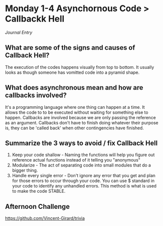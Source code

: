 # Monday 1-4 Asynchornous Code > Callbackk Hell
_Journal Entry_

## What are some of the signs and causes of Callback Hell?
The execution of the codes happens visually from top to bottom. It usually looks as though someone has vomitted code into a pyramid shape. 
 

 ## What does asynchronous mean and how are callbacks involved?

It's a programming language where one thing can happen at a time. It allows the code to to be executed without waiting for something else to happen. Callbacks are involved because we are only passing the reference as an argument. Callbacks don't have to finish doing whatever their purpose is, they can be 'called back' when other contingencies have finished. 
 

 ## Summarize the 3 ways to avoid / fix Callback Hell

1. Keep your code shallow - Naming the functions will help you figure out reference actual functions instead of it telling you "anonymous" 
2. Modularize - The act of separating code into small modules that do a bigger thing. 
3. Handle every single error - Don't ignore any error that you get and plan for those errors to occur through your code. You can use $ standard in your code to identify any unhandled errors. This method is what is used to make the code STABLE. 


## Afternoon Challenge

https://github.com/Vincent-Girard/trivia




